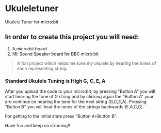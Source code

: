 # Ukuleletuner 
Ukulele Tuner for micro:bit

## In order to create this project you will need:
1) A micro:bit board
2) Mi: Sound Speaker board for BBC micro:bit

> A fun project which helps me tune my ukulele by hearing the tones of each representing string.

### Standard Ukulele Tuning is High G, C, E, A

After you upload the code to your micro:bit, by pressing "Button A" you will start hearing the tone of G string
and by clicking again the "Button A" your are continue on hearing the tone for the next string (G,C,E,A).
Pressing "Button B" you will hear the tones of the strings backwards (E,A,C,G).

For getting to the initial state press "Button A+Button B".

Have fun and keep on struming!!
